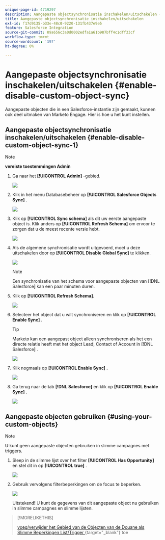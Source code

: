 ```yaml
---
unique-page-id: 4719297
description: Aangepaste objectsynchronisatie inschakelen/uitschakelen - Marketo Docs - Productdocumentatie
title: Aangepaste objectsynchronisatie inschakelen/uitschakelen
exl-id: f17d9135-b33e-48c0-9220-131fb437e9e5
feature: Salesforce Integration
source-git-commit: 09a656c3a0d0002edfa1a61b987bff4c1dff33cf
workflow-type: tm+mt
source-wordcount: '197'
ht-degree: 0%

---
```


# Aangepaste objectsynchronisatie inschakelen/uitschakelen {#enable-disable-custom-object-sync}

Aangepaste objecten die in een Salesforce-instantie zijn gemaakt, kunnen ook deel uitmaken van Marketo Engage. Hier is hoe u het kunt instellen.

## Aangepaste objectsynchronisatie inschakelen/uitschakelen {#enable-disable-custom-object-sync-1}

>[!NOTE]
>
>**vereiste toestemmingen Admin**

1. Ga naar het **[!UICONTROL Admin]** -gebied.

   ![](assets/enable-disable-custom-object-sync-1.png)

1. Klik in het menu Databasebeheer op **[!UICONTROL Salesforce Objects Sync]** .

   ![](assets/enable-disable-custom-object-sync-2.png)

1. Klik op **[!UICONTROL Sync schema]** als dit uw eerste aangepaste object is. Klik anders op **[!UICONTROL Refresh Schema]** om ervoor te zorgen dat u de meest recente versie hebt.

   ![](assets/enable-disable-custom-object-sync-3.png)

1. Als de algemene synchronisatie wordt uitgevoerd, moet u deze uitschakelen door op **[!UICONTROL Disable Global Sync]** te klikken.

   ![](assets/image2014-12-10-10-3a14-3a54.png)

   >[!NOTE]
   >
   >Een synchronisatie van het schema voor aangepaste objecten van [!DNL Salesforce] kan een paar minuten duren.

1. Klik op **[!UICONTROL Refresh Schema]**.

   ![](assets/image2014-12-10-10-3a15-3a7.png)

1. Selecteer het object dat u wilt synchroniseren en klik op **[!UICONTROL Enable Sync]** .

   >[!TIP]
   >
   >Marketo kan een aangepast object alleen synchroniseren als het een directe relatie heeft met het object Lead, Contact of Account in [!DNL Salesforce] .

   ![](assets/image2014-12-10-10-3a15-3a30.png)

1. Klik nogmaals op **[!UICONTROL Enable Sync]** .

   ![](assets/image2014-12-10-10-3a15-3a40.png)

1. Ga terug naar de tab **[!DNL Salesforce]** en klik op **[!UICONTROL Enable Sync]** .

   ![](assets/image2014-12-10-10-3a15-3a49.png)

## Aangepaste objecten gebruiken {#using-your-custom-objects}

>[!NOTE]
>
>U kunt geen aangepaste objecten gebruiken in slimme campagnes met triggers.

1. Sleep in de slimme lijst over het filter **[!UICONTROL Has Opportunity]** en stel dit in op **[!UICONTROL true]** .

   ![](assets/image2015-8-26-9-3a39-3a28.png)

1. Gebruik vervolgens filterbeperkingen om de focus te beperken.

   ![](assets/image2015-8-24-14-3a18-3a53.png)

   Uitstekend! U kunt de gegevens van dit aangepaste object nu gebruiken in slimme campagnes en slimme lijsten.

>[!MORELIKETHIS]
>
>[&#x200B; voeg/verwijder het Gebied van de Objecten van de Douane als Slimme Beperkingen List/Trigger &#x200B;](/help/marketo/product-docs/crm-sync/salesforce-sync/setup/optional-steps/add-remove-custom-object-field-as-smart-list-trigger-constraints.md){target="_blank"} toe
